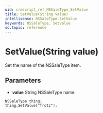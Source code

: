 ```yaml
---
uid: crmscript_ref_NSSaleType_SetValue
title: SetValue(String value)
intellisense: NSSaleType.SetValue
keywords: NSSaleType, SetValue
so.topic: reference
---
```


# SetValue(String value)

Set the name of the NSSaleType item.

## Parameters

* **value** String NSSaleType name.

```crmscript
NSSaleType thing;
thing.SetValue("frotz");
```

